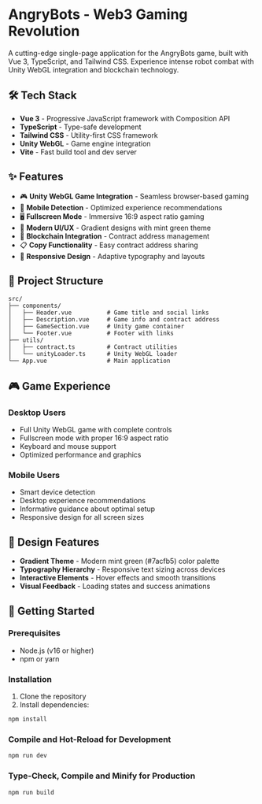 # AngryBots - Web3 Gaming Revolution

A cutting-edge single-page application for the AngryBots game, built with Vue 3, TypeScript, and Tailwind CSS. Experience intense robot combat with Unity WebGL integration and blockchain technology.

## 🛠️ Tech Stack

- **Vue 3** - Progressive JavaScript framework with Composition API
- **TypeScript** - Type-safe development
- **Tailwind CSS** - Utility-first CSS framework
- **Unity WebGL** - Game engine integration
- **Vite** - Fast build tool and dev server

## ✨ Features

- 🎮 **Unity WebGL Game Integration** - Seamless browser-based gaming
- 📱 **Mobile Detection** - Optimized experience recommendations
- 🖥️ **Fullscreen Mode** - Immersive 16:9 aspect ratio gaming
- 🎨 **Modern UI/UX** - Gradient designs with mint green theme
- 🔗 **Blockchain Integration** - Contract address management
- 📋 **Copy Functionality** - Easy contract address sharing
- 🎯 **Responsive Design** - Adaptive typography and layouts

## 📁 Project Structure

```
src/
├── components/
│   ├── Header.vue          # Game title and social links
│   ├── Description.vue     # Game info and contract address
│   ├── GameSection.vue     # Unity game container
│   └── Footer.vue          # Footer with links
├── utils/
│   ├── contract.ts         # Contract utilities
│   └── unityLoader.ts      # Unity WebGL loader
└── App.vue                 # Main application
```

## 🎮 Game Experience

### Desktop Users

- Full Unity WebGL game with complete controls
- Fullscreen mode with proper 16:9 aspect ratio
- Keyboard and mouse support
- Optimized performance and graphics

### Mobile Users

- Smart device detection
- Desktop experience recommendations
- Informative guidance about optimal setup
- Responsive design for all screen sizes

## 🎨 Design Features

- **Gradient Theme** - Modern mint green (#7acfb5) color palette
- **Typography Hierarchy** - Responsive text sizing across devices
- **Interactive Elements** - Hover effects and smooth transitions
- **Visual Feedback** - Loading states and success animations

## 🚀 Getting Started

### Prerequisites

- Node.js (v16 or higher)
- npm or yarn

### Installation

1. Clone the repository
2. Install dependencies:

```sh
npm install
```

### Compile and Hot-Reload for Development

```sh
npm run dev
```

### Type-Check, Compile and Minify for Production

```sh
npm run build
```

